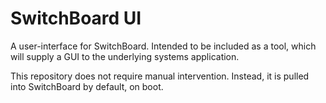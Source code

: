 # SwitchBoard UI

A user-interface for SwitchBoard. Intended to be included as a tool, which will supply a GUI to the underlying systems application.

This repository does not require manual intervention. Instead, it is pulled into SwitchBoard by default, on boot.
